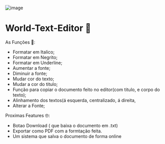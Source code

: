 ![image](https://github.com/ThaynaSantana/World-Text-Editor/assets/88935936/964b39a3-57c6-4f24-84c6-3410f2f5e69c)

# World-Text-Editor 🧾
As Funções 🎯:<br>
- Formatar em Italico; 
- Formatar em Negrito;
- Formatar em Underline;
- Aumentar a fonte;
- Diminuir a fonte; 
- Mudar cor do texto; 
- Mudar a cor do titulo; 
- Função para copiar o documento feito no editor(com titulo, e corpo do texto); 
- Alinhamento dos textos(á esquerda, centralizado, á direita, 
- Alterar a Fonte;

Proximas Features 🤓:<br>
- Botao Download ( que baixa o documento em .txt)
- Exportar como PDF com a formtação feita.
- Um sistema que salva o documento de forma online
